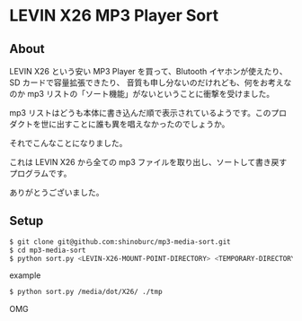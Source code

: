 LEVIN X26 MP3 Player Sort
===================

## About

LEVIN X26 という安い MP3 Player を買って、Blutooth イヤホンが使えたり、SD カードで容量拡張できたり、
音質も申し分ないのだけれども、何をお考えなのか mp3 リストの「ソート機能」がないということに衝撃を受けました。

mp3 リストはどうも本体に書き込んだ順で表示されているようです。このプロダクトを世に出すことに誰も異を唱えなかったのでしょうか。

それでこんなことになりました。

これは LEVIN X26 から全ての mp3 ファイルを取り出し、ソートして書き戻すプログラムです。

ありがとうございました。

## Setup

```sh
$ git clone git@github.com:shinoburc/mp3-media-sort.git
$ cd mp3-media-sort
$ python sort.py <LEVIN-X26-MOUNT-POINT-DIRECTORY> <TEMPORARY-DIRECTORY>
```

example

```sh
$ python sort.py /media/dot/X26/ ./tmp
```

OMG
